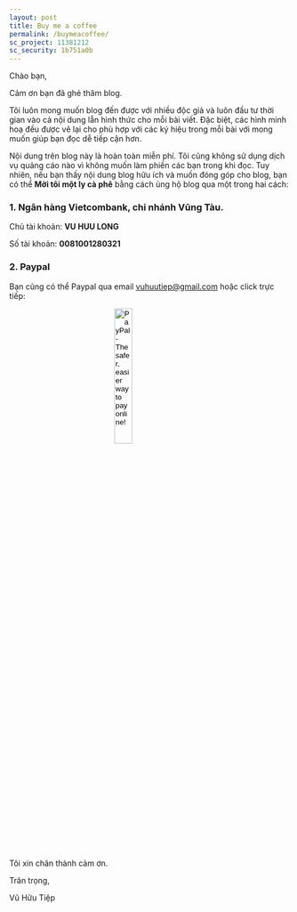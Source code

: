 ```yaml
---
layout: post
title: Buy me a coffee 
permalink: /buymeacoffee/
sc_project: 11381212
sc_security: 1b751a0b
---
```


Chào bạn,

Cảm ơn bạn đã ghé thăm blog.

Tôi luôn mong muốn blog đến được với nhiều độc giả và luôn đầu tư thời gian vào cả nội dung lẫn hình thức cho mỗi bài viết. Đặc biệt, các hình minh hoạ đều được vẽ lại cho phù hợp với các ký hiệu trong mỗi bài với mong muốn giúp bạn đọc dễ tiếp cận hơn.

Nội dung trên blog này là hoàn toàn miễn phí. Tôi cũng không sử dụng dịch vụ quảng cáo nào vì không muốn làm phiền các bạn trong khi đọc. Tuy nhiên, nếu bạn thấy nội dung blog hữu ích và muốn đóng góp cho blog, bạn có thể **Mời tôi một ly cà phê** bằng cách ủng hộ blog qua một trong hai cách:

### 1. Ngân hàng Vietcombank, chi nhánh Vũng Tàu. 
<!-- (Khi chuyển các bạn vui lòng kèm trong ghi chú/mục đích chuyển từ khóa: **machinelearning**) -->

Chủ tài khoản: **VU HUU LONG**

Số tài khoản: **0081001280321**

### 2. Paypal 
Bạn cũng có thể Paypal qua email vuhuutiep@gmail.com hoặc click trực tiếp:
<div markdown = "0"> 
<form action="https://www.paypal.com/cgi-bin/webscr" method="post" target="_top">
<input type="hidden" name="cmd" value="_donations">
<input type="hidden" name="business" value="vuhuutiep@gmail.com">
<input type="hidden" name="lc" value="US">
<input type="hidden" name="item_name" value="I find machinelearningcoban.com helpful. I'd like to buy Tiep Vu a coffee ^^. (Thank you so much for your support.)">
<input type="hidden" name="no_note" value="0">
<input type="hidden" name="currency_code" value="USD">
<input type="hidden" name="bn" value="PP-DonationsBF:Buymeacoffee.png:NonHostedGuest">
<p style="text-align:center;"><input type="image" src="/images/Buymeacoffee.png" border="0" style="padding-bottom: -9mm;" width = "25%" name="submit" alt="PayPal - The safer, easier way to pay online!"></p>
</form> 
</div>

Tôi xin chân thành cảm ơn. 

Trân trọng,

Vũ Hữu Tiệp 

